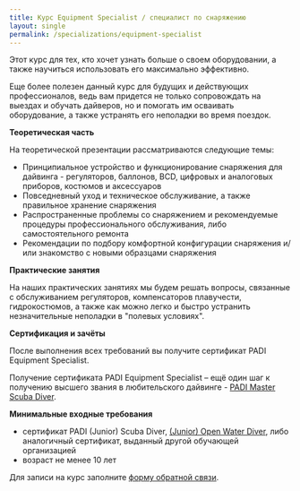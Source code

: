 ```yaml
---
title: Курс Equipment Specialist / специалист по снаряжению
layout: single
permalink: /specializations/equipment-specialist
---
```


Этот курс для тех, кто хочет узнать больше о своем оборудовании, а также научиться использовать его максимально эффективно.

Еще более полезен данный курс для будущих и действующих профессионалов, ведь вам придется не только сопровождать на выездах и обучать дайверов, но и помогать им осваивать оборудование, а также устранять его неполадки во время поездок.

**Теоретическая часть**

На теоретической презентации рассматриваются следующие темы:

* Принципиальное устройство и функционирование снаряжения для дайвинга - регуляторов, баллонов, BCD, цифровых и аналоговых приборов, костюмов и аксессуаров
* Повседневный уход и техническое обслуживание, а также правильное хранение снаряжения
* Распространенные проблемы со снаряжением и рекомендуемые процедуры профессионального обслуживания, либо самостоятельного ремонта
* Рекомендации по подбору комфортной конфигурации снаряжения и/или знакомство с новыми образцами снаряжения

**Практические занятия**

На наших практических занятиях мы будем решать вопросы, связанные с обслуживанием регуляторов, компенсаторов плавучести, гидрокостюмов, а также как можно легко и быстро устранить незначительные неполадки в "полевых условиях". 

**Сертификация и зачёты**

После выполнения всех требований вы получите сертификат PADI Equipment Specialist.

Получение сертификата PADI Equipment Specialist – ещё один шаг к получению высшего звания в любительского дайвинге - [PADI Master Scuba Diver](/master-scuba).

**Минимальные входные требования**
* сертификат PADI (Junior) Scuba Diver, [(Junior) Open Water Diver](/owd), либо аналогичный сертификат, выданный другой обучающей организацией
* возраст не менее 10 лет

Для записи на курс заполните [форму обратной связи](/feedback).